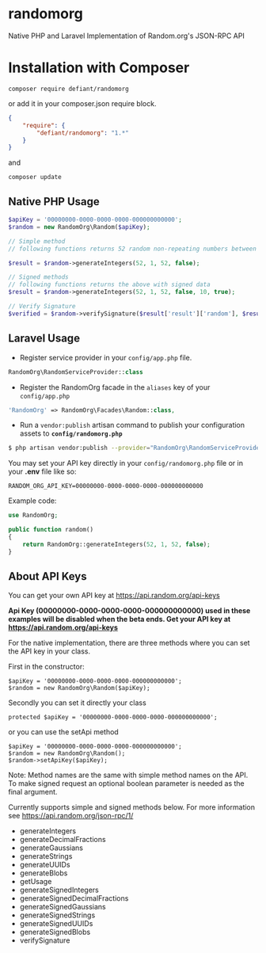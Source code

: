 # randomorg
Native PHP and Laravel Implementation of Random.org's  JSON-RPC API

# Installation with Composer

    composer require defiant/randomorg

or add it in your composer.json require block.

```json
{
    "require": {
        "defiant/randomorg": "1.*"
    }
}
```

and

    composer update

## Native PHP Usage

```php
$apiKey = '00000000-0000-0000-0000-000000000000';
$random = new RandomOrg\Random($apiKey);

// Simple method
// following functions returns 52 random non-repeating numbers between 1-52

$result = $random->generateIntegers(52, 1, 52, false);

// Signed methods
// following functions returns the above with signed data
$result = $random->generateIntegers(52, 1, 52, false, 10, true);

// Verify Signature
$verified = $random->verifySignature($result['result']['random'], $result['result']['signature']);
```

## Laravel Usage

- Register service provider in your `config/app.php` file.

```php
RandomOrg\RandomServiceProvider::class
```

- Register the RandomOrg facade in the `aliases` key of your `config/app.php`

```php
'RandomOrg' => RandomOrg\Facades\Random::class,
```

- Run a `vendor:publish` artisan command to publish your configuration assets to **`config/randomorg.php`**

```bash
$ php artisan vendor:publish --provider="RandomOrg\RandomServiceProvider"
```

You may set your API key directly in your `config/randomorg.php` file or in your **.env** file like so:

    RANDOM_ORG_API_KEY=00000000-0000-0000-0000-000000000000

Example code:

```php
use RandomOrg;

public function random()
{
    return RandomOrg::generateIntegers(52, 1, 52, false);
}
```

## About API Keys
You can get your own API key at https://api.random.org/api-keys

__Api Key (00000000-0000-0000-0000-000000000000) used in these examples will be disabled
when the beta ends. Get your API key at https://api.random.org/api-keys__

For the native implementation, there are three methods where you can set the API key in your class.

First in the constructor:
```
$apiKey = '00000000-0000-0000-0000-000000000000';
$random = new RandomOrg\Random($apiKey);
```

Secondly you can set it directly your class
```
protected $apiKey = '00000000-0000-0000-0000-000000000000';
```

or you can use the setApi method
```
$apiKey = '00000000-0000-0000-0000-000000000000';
$random = new RandomOrg\Random();
$random->setApiKey($apiKey);
```

Note: Method names are the same with simple method names on the API. To make signed request an optional boolean parameter is needed as the final argument.

Currently supports simple and signed methods below. For more information see https://api.random.org/json-rpc/1/

- generateIntegers
- generateDecimalFractions
- generateGaussians
- generateStrings
- generateUUIDs
- generateBlobs
- getUsage
- generateSignedIntegers
- generateSignedDecimalFractions
- generateSignedGaussians
- generateSignedStrings
- generateSignedUUIDs
- generateSignedBlobs
- verifySignature
